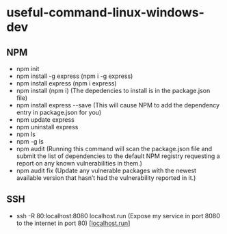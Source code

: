 # useful-command-linux-windows-dev

## NPM
- npm init
- npm install -g express (npm i -g express)
- npm install express (npm i express)
- npm install (npm i) (The depedencies to install is in the package.json file)
- npm install express --save (This will cause NPM to add the dependency entry in package.json for you)
- npm update express
- npm uninstall express
- npm ls
- npm -g ls
- npm audit (Running this command will scan the package.json file and submit the list of dependencies to the default NPM registry requesting a report on any known vulnerabilities in them.)
- npm audit fix (Update any vulnerable packages with the newest available version that hasn’t had the vulnerability reported in it.)
## SSH
- ssh -R 80:localhost:8080 localhost.run (Expose my service in port 8080 to the internet in port 80) [[localhost.run](http://localhost.run/)]
